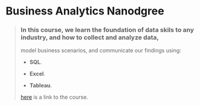 # Business Analytics Nanodgree

>### In this course, we learn the foundation of data skils to any industry, and how to collect and analyze data,
>model business scenarios, and communicate our findings using:
>
>* **SQL**.
>
>* **Excel**.
>
>* **Tableau**.
>
>[here](https://www.udacity.com/course/business-analytics-nanodegree--nd098) is a link to the course. 
